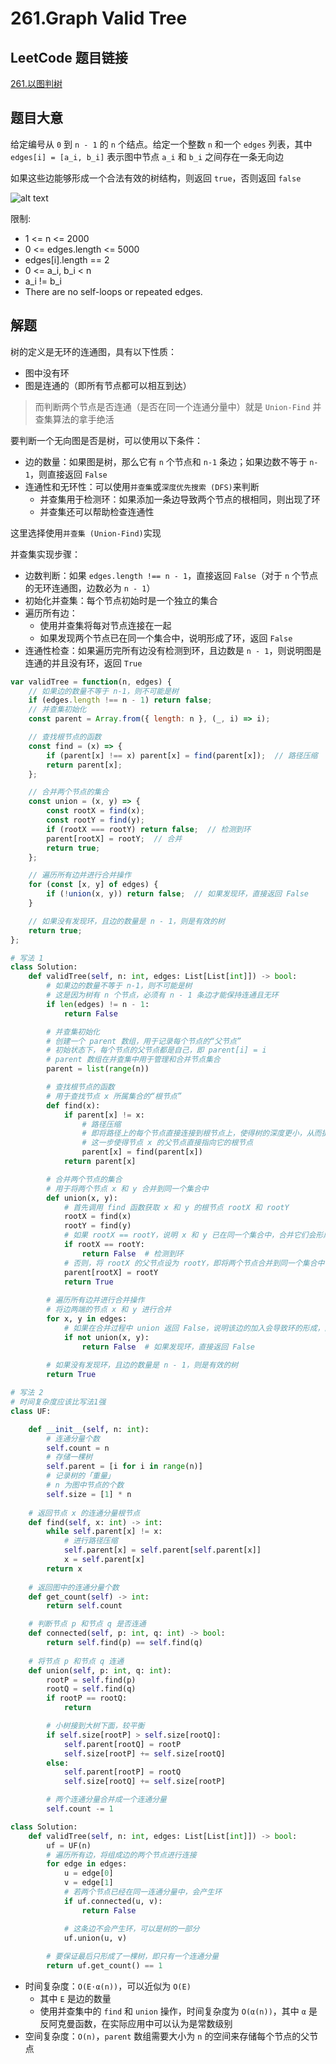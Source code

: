 # 261.Graph Valid Tree

## LeetCode 题目链接

[261.以图判树](https://leetcode.cn/problems/graph-valid-tree/)

## 题目大意

给定编号从 `0` 到 `n - 1` 的 `n` 个结点。给定一个整数 `n` 和一个 `edges` 列表，其中 `edges[i] = [a_i, b_i]` 表示图中节点 `a_i` 和 `b_i` 之间存在一条无向边

如果这些边能够形成一个合法有效的树结构，则返回 `true`，否则返回 `false`

![alt text](images/example261.png)

限制:
- 1 <= n <= 2000
- 0 <= edges.length <= 5000
- edges[i].length == 2
- 0 <= a_i, b_i < n
- a_i != b_i
- There are no self-loops or repeated edges.

## 解题

树的定义是无环的连通图，具有以下性质：
- 图中没有环
- 图是连通的（即所有节点都可以相互到达）

> 而判断两个节点是否连通（是否在同一个连通分量中）就是 `Union-Find` 并查集算法的拿手绝活

要判断一个无向图是否是树，可以使用以下条件：
- 边的数量：如果图是树，那么它有 `n` 个节点和 `n-1` 条边；如果边数不等于 `n-1`，则直接返回 `False`
- 连通性和无环性：可以使用`并查集`或`深度优先搜索 (DFS)`来判断
  - 并查集用于检测环：如果添加一条边导致两个节点的根相同，则出现了环
  - 并查集还可以帮助检查连通性

这里选择使用`并查集 (Union-Find)`实现

并查集实现步骤：
- 边数判断：如果 `edges.length !== n - 1`，直接返回 `False`（对于 `n` 个节点的无环连通图，边数必为 `n - 1`）
- 初始化并查集：每个节点初始时是一个独立的集合
- 遍历所有边：
  - 使用并查集将每对节点连接在一起
  - 如果发现两个节点已在同一个集合中，说明形成了环，返回 `False`
- 连通性检查：如果遍历完所有边没有检测到环，且边数是 `n - 1`，则说明图是连通的并且没有环，返回 `True`

```js
var validTree = function(n, edges) {
    // 如果边的数量不等于 n-1，则不可能是树
    if (edges.length !== n - 1) return false;
    // 并查集初始化
    const parent = Array.from({ length: n }, (_, i) => i);

    // 查找根节点的函数
    const find = (x) => {
        if (parent[x] !== x) parent[x] = find(parent[x]);  // 路径压缩
        return parent[x];
    };

    // 合并两个节点的集合
    const union = (x, y) => {
        const rootX = find(x);
        const rootY = find(y);
        if (rootX === rootY) return false;  // 检测到环
        parent[rootX] = rootY;  // 合并
        return true;
    };

    // 遍历所有边并进行合并操作
    for (const [x, y] of edges) {
        if (!union(x, y)) return false;  // 如果发现环，直接返回 False
    }

    // 如果没有发现环，且边的数量是 n - 1，则是有效的树
    return true;
};
```
```python
# 写法 1
class Solution:
    def validTree(self, n: int, edges: List[List[int]]) -> bool:
        # 如果边的数量不等于 n-1，则不可能是树
        # 这是因为树有 n 个节点，必须有 n - 1 条边才能保持连通且无环
        if len(edges) != n - 1:
            return False

        # 并查集初始化
        # 创建一个 parent 数组，用于记录每个节点的“父节点”
        # 初始状态下，每个节点的父节点都是自己，即 parent[i] = i
        # parent 数组在并查集中用于管理和合并节点集合
        parent = list(range(n))

        # 查找根节点的函数
        # 用于查找节点 x 所属集合的“根节点”
        def find(x):
            if parent[x] != x:
                # 路径压缩
                # 即将路径上的每个节点直接连接到根节点上，使得树的深度更小，从而提高查找效率
                # 这一步使得节点 x 的父节点直接指向它的根节点
                parent[x] = find(parent[x])  
            return parent[x]

        # 合并两个节点的集合
        # 用于将两个节点 x 和 y 合并到同一个集合中
        def union(x, y):
            # 首先调用 find 函数获取 x 和 y 的根节点 rootX 和 rootY
            rootX = find(x)
            rootY = find(y)
            # 如果 rootX == rootY，说明 x 和 y 已在同一个集合中，合并它们会形成环，因此返回 False 表示图中存在环
            if rootX == rootY:
                return False  # 检测到环
            # 否则，将 rootX 的父节点设为 rootY，即将两个节点合并到同一个集合中，并返回 True
            parent[rootX] = rootY  
            return True
        
        # 遍历所有边并进行合并操作
        # 将边两端的节点 x 和 y 进行合并
        for x, y in edges:
            # 如果在合并过程中 union 返回 False，说明该边的加入会导致环的形成，因此可以立即返回 False
            if not union(x, y):
                return False  # 如果发现环，直接返回 False
        
        # 如果没有发现环，且边的数量是 n - 1，则是有效的树
        return True

# 写法 2
# 时间复杂度应该比写法1强
class UF:

    def __init__(self, n: int):
        # 连通分量个数
        self.count = n
        # 存储一棵树
        self.parent = [i for i in range(n)]
        # 记录树的「重量」
        # n 为图中节点的个数
        self.size = [1] * n
      
    # 返回节点 x 的连通分量根节点
    def find(self, x: int) -> int:
        while self.parent[x] != x:
            # 进行路径压缩
            self.parent[x] = self.parent[self.parent[x]]
            x = self.parent[x]
        return x
    
    # 返回图中的连通分量个数
    def get_count(self) -> int:
        return self.count

    # 判断节点 p 和节点 q 是否连通
    def connected(self, p: int, q: int) -> bool:
        return self.find(p) == self.find(q)
    
    # 将节点 p 和节点 q 连通
    def union(self, p: int, q: int):
        rootP = self.find(p)
        rootQ = self.find(q)
        if rootP == rootQ:
            return

        # 小树接到大树下面，较平衡
        if self.size[rootP] > self.size[rootQ]:
            self.parent[rootQ] = rootP
            self.size[rootP] += self.size[rootQ]
        else:
            self.parent[rootP] = rootQ
            self.size[rootQ] += self.size[rootP]

        # 两个连通分量合并成一个连通分量
        self.count -= 1

class Solution:
    def validTree(self, n: int, edges: List[List[int]]) -> bool:
        uf = UF(n)
        # 遍历所有边，将组成边的两个节点进行连接
        for edge in edges:
            u = edge[0]
            v = edge[1]
            # 若两个节点已经在同一连通分量中，会产生环
            if uf.connected(u, v): 
                return False

            # 这条边不会产生环，可以是树的一部分
            uf.union(u, v) 
        
        # 要保证最后只形成了一棵树，即只有一个连通分量
        return uf.get_count() == 1
```

- 时间复杂度：`O(E⋅α(n))`，可以近似为 `O(E)`
  - 其中 `E` 是边的数量
  - 使用并查集中的 `find` 和 `union` 操作，时间复杂度为 `O(α(n))`，其中 `α` 是反阿克曼函数，在实际应用中可以认为是常数级别
- 空间复杂度：`O(n)`，`parent` 数组需要大小为 `n` 的空间来存储每个节点的父节点


